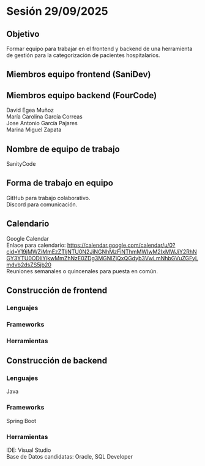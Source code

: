 # Sesión 29/09/2025

## Objetivo
Formar equipo para trabajar en el frontend y backend de una herramienta de gestión para la categorización de pacientes hospitalarios.

## Miembros equipo frontend (SaniDev)


## Miembros equipo backend (FourCode)
David Egea Muñoz  
María Carolina García Correas  
Jose Antonio García Pajares  
Marina Miguel Zapata  

## Nombre de equipo de trabajo
SanityCode

## Forma de trabajo en equipo
GitHub para trabajo colaborativo.  
Discord para comunicación.

## Calendario
Google Calendar
<br>Enlace para calendario: https://calendar.google.com/calendar/u/0?cid=Y19jMWZiMmEzZTljNTU0N2JiNGNhMzFiNThmMWIwM2IxMWJiY2RhNGY3YTU0ODliYjkwMmZhNzE0ZDg3MGNlZjQxQGdyb3VwLmNhbGVuZGFyLmdvb2dsZS5jb20
<br>Reuniones semanales o quincenales para puesta en común.

## Construcción de frontend
### Lenguajes


### Frameworks


### Herramientas


## Construcción de backend
### Lenguajes
Java

### Frameworks
Spring Boot

### Herramientas
IDE: Visual Studio  
Base de Datos candidatas: Oracle, SQL Developer

